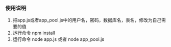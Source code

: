 ### 使用说明

1.	把app.js或者app_pool.js中的用户名，密码，数据库名，表名，修改为自己需要的值
2.	运行命令 npm install
3.	运行命令 node app.js 或者 node app_pool.js
